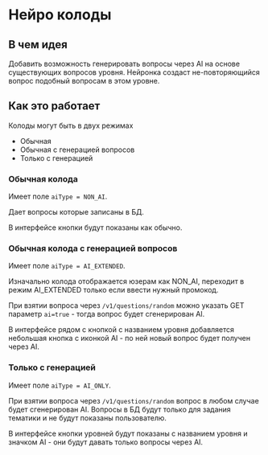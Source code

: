 # Нейро колоды
## В чем идея
Добавить возможность генерировать вопросы через AI на основе существующих вопросов уровня. Нейронка создаст не-повторяющийся вопрос подобный вопросам в этом уровне.

## Как это работает
Колоды могут быть в двух режимах
- Обычная
- Обычная с генерацией вопросов
- Только с генерацией

### Обычная колода
Имеет поле `aiType = NON_AI`.

Дает вопросы которые записаны в БД.

В интерфейсе кнопки будут показаны как обычно.

### Обычная колода с генерацией вопросов
Имеет поле `aiType = AI_EXTENDED`.

Изначально колода отображается юзерам как NON_AI, переходит в режим AI_EXTENDED только если ввести нужный промокод.

При взятии вопроса через `/v1/questions/random` можно указать GET параметр `ai=true` - тогда вопрос будет сгенерирован AI.

В интерфейсе рядом с кнопкой с названием уровня добавляется небольшая кнопка с иконкой AI - по ней новый вопрос будет получен через AI.

### Только с генерацией
Имеет поле `aiType = AI_ONLY`.

При взятии вопроса через `/v1/questions/random` вопрос в любом случае будет сгенерирован AI. Вопросы в БД будут только для задания тематики и не будут показаны пользователю.

В интерфейсе кнопки уровней будут показаны с названием уровня и значком AI - они будут давать только вопросы через AI.